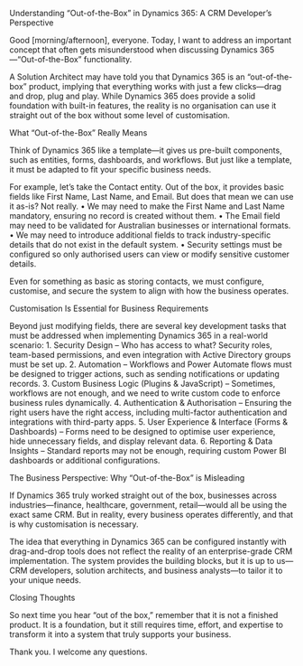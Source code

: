 Understanding “Out-of-the-Box” in Dynamics 365: A CRM Developer’s Perspective

Good [morning/afternoon], everyone. Today, I want to address an important concept that often gets misunderstood when discussing Dynamics 365—“Out-of-the-Box” functionality.

A Solution Architect may have told you that Dynamics 365 is an “out-of-the-box” product, implying that everything works with just a few clicks—drag and drop, plug and play. While Dynamics 365 does provide a solid foundation with built-in features, the reality is no organisation can use it straight out of the box without some level of customisation.

What “Out-of-the-Box” Really Means

Think of Dynamics 365 like a template—it gives us pre-built components, such as entities, forms, dashboards, and workflows. But just like a template, it must be adapted to fit your specific business needs.

For example, let’s take the Contact entity. Out of the box, it provides basic fields like First Name, Last Name, and Email. But does that mean we can use it as-is? Not really.
	•	We may need to make the First Name and Last Name mandatory, ensuring no record is created without them.
	•	The Email field may need to be validated for Australian businesses or international formats.
	•	We may need to introduce additional fields to track industry-specific details that do not exist in the default system.
	•	Security settings must be configured so only authorised users can view or modify sensitive customer details.

Even for something as basic as storing contacts, we must configure, customise, and secure the system to align with how the business operates.

Customisation Is Essential for Business Requirements

Beyond just modifying fields, there are several key development tasks that must be addressed when implementing Dynamics 365 in a real-world scenario:
	1.	Security Design – Who has access to what? Security roles, team-based permissions, and even integration with Active Directory groups must be set up.
	2.	Automation – Workflows and Power Automate flows must be designed to trigger actions, such as sending notifications or updating records.
	3.	Custom Business Logic (Plugins & JavaScript) – Sometimes, workflows are not enough, and we need to write custom code to enforce business rules dynamically.
	4.	Authentication & Authorisation – Ensuring the right users have the right access, including multi-factor authentication and integrations with third-party apps.
	5.	User Experience & Interface (Forms & Dashboards) – Forms need to be designed to optimise user experience, hide unnecessary fields, and display relevant data.
	6.	Reporting & Data Insights – Standard reports may not be enough, requiring custom Power BI dashboards or additional configurations.

The Business Perspective: Why “Out-of-the-Box” is Misleading

If Dynamics 365 truly worked straight out of the box, businesses across industries—finance, healthcare, government, retail—would all be using the exact same CRM. But in reality, every business operates differently, and that is why customisation is necessary.

The idea that everything in Dynamics 365 can be configured instantly with drag-and-drop tools does not reflect the reality of an enterprise-grade CRM implementation. The system provides the building blocks, but it is up to us—CRM developers, solution architects, and business analysts—to tailor it to your unique needs.

Closing Thoughts

So next time you hear “out of the box,” remember that it is not a finished product. It is a foundation, but it still requires time, effort, and expertise to transform it into a system that truly supports your business.

Thank you. I welcome any questions.
